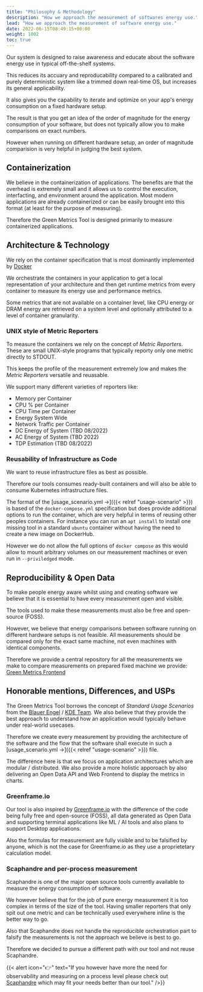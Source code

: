 ```yaml
---
title: "Philosophy & Methodology"
description: "How we approach the measurement of softwares energy use."
lead: "How we approach the measurement of software energy use."
date: 2022-06-15T08:49:15+00:00
weight: 1002
toc: true
---
```


Our system is designed to raise awareness and educate about the software energy use in 
typical off-the-shelf systems.

This reduces its accuary and reproducability compared to a calibrated and purely deterministic system 
like a trimmed down real-time OS, but increases its general applicability.

It also gives you the capability to iterate and optimize on your app's energy
consumption on a fixed hardware setup.

The result is that you get an idea of the order of magnitude for the energy consumption of your software, but does not typically allow you to make comparisons on exact numbers.

However when running on different hardware setup, an order of magnitude comparision is very helpful in judging the best system.


## Containerization

We believe in the containerization of applications. The benefits are that the overhead is extremely small and it allows us to control the execution, interfacting, and environment around the application. Most modern applications are already containerized or can be easily brought into this format (at least for the purpose of measuring).

Therefore the Green Metrics Tool is designed primarily to measure containerized applications.

## Architecture & Technology

We rely on the container specification that is most dominantly implemented by [Docker](https://www.docker.com/)

We orchestrate the containers in your application to get a local representation of your architecture
and then get runtime metrics from every container to measure its energy use and performance metrics.

Some metrics that are not available on a container level, like CPU energy or DRAM energy are
retrieved on a system level and optionally attributed to a level of container granularity.

### UNIX style of Metric Reporters

To measure the containers we rely on the concept of *Metric Reporters*.
These are small UNIX-style programs that typically reporty only one metric directly to STDOUT.

This keeps the profile of the measurement extremely low and makes the *Metric Reporters* versatile and reuasable.

We support many different varieties of reporters like:
- Memory per Container
- CPU % per Container
- CPU Time per Container
- Energy System Wide
- Network Traffic per Container
- DC Energy of System (TBD 08/2022)
- AC Energy of System (TBD 2022)
- TDP Estimation (TBD 08/2022)

### Reusability of Infrastructure as Code

We want to reuse infrastructure files as best as possible.

Therefore our tools consumes ready-built containers and will also be able to consume Kubernetes
infrastructure files.

The format of the [usage_scenario.yml →]({{< relref "usage-scenario" >}}) is based of the `docker-compose.yml` specification but does provide additional options to run the container, which are very helpful in terms of reusing other peoples containers.
For instance you can run an `apt install` to install one missing tool in a standard `ubuntu` container without having the need to create a new image on DockerHub.

However we do not allow the full options of `docker compose` as this would allow to mount arbitrary volumes on our measurement machines or even run in `--priviledged` mode.

## Reproducibility & Open Data

To make people energy aware whilst using and creating software we believe that it is essential to have
every measurement open and visible.

The tools used to make these measurements must also be free and open-source (FOSS).

However, we believe that energy comparisons between software  running on different hardware setups is not feasible. All measurements should be compared only for the exact same machine, not even machines with identical components.

Therefore we provide a central repository for all the measurements we make to compare measurements on prepared fixed machine we provide: [Green Metrics Frontend](https://metrics.green-coding.org)

## Honorable mentions, Differences, and USPs

The Green Metrics Tool borrows the concept of *Standard Usage Scenarios* from the [Blauer Engel](https://www.blauer-engel.de/en/productworld/resources-and-energy-efficient-software-products) / [KDE Team](https://eco.kde.org).
We also believe that they provide the best approach to understand how an application
would typically behave under real-world usecases.

Therefore we create every measurement by providing the architecture of the software and the flow
that the software shall execute in such a [usage_scenario.yml →]({{< relref "usage-scenario" >}}) file.

The difference here is that we focus on application architectures which are modular / distributed.
We also provide a more holistic apporoach by also delivering an Open Data API and Web Frontend to display the metrics in charts.

### Greenframe.io
Our tool is also inspired by [Greenframe.io](https://www.greenframe.io) with the difference of the code being fully free and open-source (FOSS), all data generated as Open Data and supporting terminal applications like ML / AI tools and also plans to support Desktop applications.

Also the formulas for measurement are fully visible and to be falsified by anyone, which is not the case for Greenframe.io as they use a proprietetary calculation model.

### Scaphandre and per-process measurement
Scaphandre is one of the major open source tools currently available to measure the energy consumption of software.

We however believe that for the job of pure energy measurement it is too complex in terms of the size of the tool. Having smaller reporters that only spit out one metric and can be technically used everywhere inline is the better way to go.

Also that Scaphandre does not handle the reproducible orchestration part to falsify the measurements is not the approach we believe is best to go. 

Therefore we decided to pursue a different path with our tool and not reuse Scaphandre.

{{< alert icon="👉" text="If you however have more the need for observability and measuring on a process level please check out <a href='https://github.com/hubblo-org/scaphandre'>Scaphandre</a> which may fit your needs better than our tool." />}}

